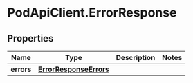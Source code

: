 # PodApiClient.ErrorResponse

## Properties

Name | Type | Description | Notes
------------ | ------------- | ------------- | -------------
**errors** | [**ErrorResponseErrors**](ErrorResponseErrors.md) |  | 



